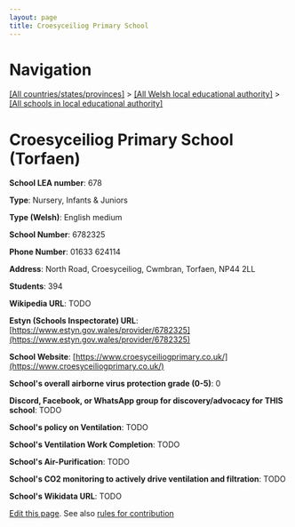 ```yaml
---
layout: page
title: Croesyceiliog Primary School
---
```

# Navigation

[[All countries/states/provinces]](../../..) > [[All Welsh local educational authority]](../..) > [[All schools in local educational authority]](..)

# Croesyceiliog Primary School (Torfaen)

**School LEA number**: 678

**Type**: Nursery, Infants & Juniors

**Type (Welsh)**: English medium

**School Number**: 6782325

**Phone Number**: 01633 624114

**Address**: North Road, Croesyceiliog, Cwmbran, Torfaen, NP44 2LL

**Students**: 394

**Wikipedia URL**: TODO

**Estyn (Schools Inspectorate) URL**: [https://www.estyn.gov.wales/provider/6782325](https://www.estyn.gov.wales/provider/6782325)

**School Website**: [https://www.croesyceiliogprimary.co.uk/](https://www.croesyceiliogprimary.co.uk/)

**School's overall airborne virus protection grade (0-5)**: 0

**Discord, Facebook, or WhatsApp group for discovery/advocacy for THIS school**: TODO

**School's policy on Ventilation**: TODO

**School's Ventilation Work Completion**: TODO

**School's Air-Purification**: TODO

**School's CO2 monitoring to actively drive ventilation and filtration**: TODO

**School's Wikidata URL**: TODO




[Edit this page](https://github.com/VentilationProject/Wales/edit/prif/./Torfaen/Croesyceiliog_Primary_School.md). See also [rules for contribution](../../../contribution-rules/)